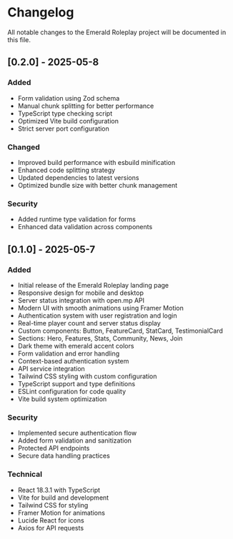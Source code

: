 # Changelog

All notable changes to the Emerald Roleplay project will be documented in this file.

## [0.2.0] - 2025-05-8

### Added
- Form validation using Zod schema
- Manual chunk splitting for better performance
- TypeScript type checking script
- Optimized Vite build configuration
- Strict server port configuration

### Changed
- Improved build performance with esbuild minification
- Enhanced code splitting strategy
- Updated dependencies to latest versions
- Optimized bundle size with better chunk management

### Security
- Added runtime type validation for forms
- Enhanced data validation across components

## [0.1.0] - 2025-05-7

### Added
- Initial release of the Emerald Roleplay landing page
- Responsive design for mobile and desktop
- Server status integration with open.mp API
- Modern UI with smooth animations using Framer Motion
- Authentication system with user registration and login
- Real-time player count and server status display
- Custom components: Button, FeatureCard, StatCard, TestimonialCard
- Sections: Hero, Features, Stats, Community, News, Join
- Dark theme with emerald accent colors
- Form validation and error handling
- Context-based authentication system
- API service integration
- Tailwind CSS styling with custom configuration
- TypeScript support and type definitions
- ESLint configuration for code quality
- Vite build system optimization

### Security
- Implemented secure authentication flow
- Added form validation and sanitization
- Protected API endpoints
- Secure data handling practices

### Technical
- React 18.3.1 with TypeScript
- Vite for build and development
- Tailwind CSS for styling
- Framer Motion for animations
- Lucide React for icons
- Axios for API requests